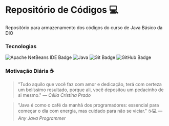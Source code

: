 # Repositório de Códigos 💻
Repositório para armazenamento dos códigos do curso de Java Básico da DIO

### Tecnologias
![Apache NetBeans IDE Badge](https://img.shields.io/badge/Apache%20NetBeans%20IDE-1B6AC6?logo=apachenetbeanside&logoColor=fff&style=for-the-badge)
![Java](https://img.shields.io/badge/java-%23ED8B00.svg?style=for-the-badge&logo=openjdk&logoColor=white)
![Git Badge](https://img.shields.io/badge/Git-F05032?logo=git&logoColor=fff&style=for-the-badge)
![GitHub Badge](https://img.shields.io/badge/GitHub-181717?logo=github&logoColor=fff&style=for-the-badge)

### Motivação Diária ☕
> "Tudo aquilo que você faz com amor e dedicação, terá com certeza um belíssimo resultado, porque ali, você depositou um pedacinho de si mesmo."
— *Célia Cristina Prado*

> "Java é como o café da manhã dos programadores: essencial para começar o dia com energia, mas cuidado para não se viciar." ☕️💻
— *Any Java Programmer*
